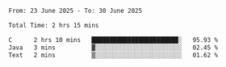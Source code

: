 <!--START_SECTION:waka-->

```txt
From: 23 June 2025 - To: 30 June 2025

Total Time: 2 hrs 15 mins

C      2 hrs 10 mins   ████████████████████████░   95.93 %
Java   3 mins          ▓░░░░░░░░░░░░░░░░░░░░░░░░   02.45 %
Text   2 mins          ▒░░░░░░░░░░░░░░░░░░░░░░░░   01.62 %
```

<!--END_SECTION:waka-->
